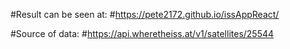#Result can be seen at:
#https://pete2172.github.io/issAppReact/

#Source of data:
#https://api.wheretheiss.at/v1/satellites/25544
